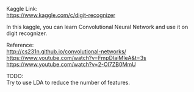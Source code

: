 Kaggle Link:  
https://www.kaggle.com/c/digit-recognizer  
  
In this kaggle, you can learn Convolutional Neural Network and use it on digit recognizer.  
  
Reference:  
http://cs231n.github.io/convolutional-networks/  
https://www.youtube.com/watch?v=FmpDIaiMIeA&t=3s  
https://www.youtube.com/watch?v=2-Ol7ZB0MmU  
  
TODO:  
Try to use LDA to reduce the number of features.  

